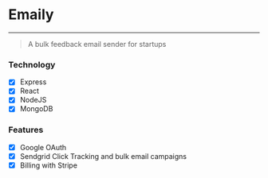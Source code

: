 # Emaily
---
> A bulk feedback email sender for startups 

### Technology

- [x] Express
- [x] React
- [x] NodeJS
- [x] MongoDB

### Features
- [x] Google OAuth
- [x] Sendgrid Click Tracking and bulk email campaigns
- [x] Billing with Stripe